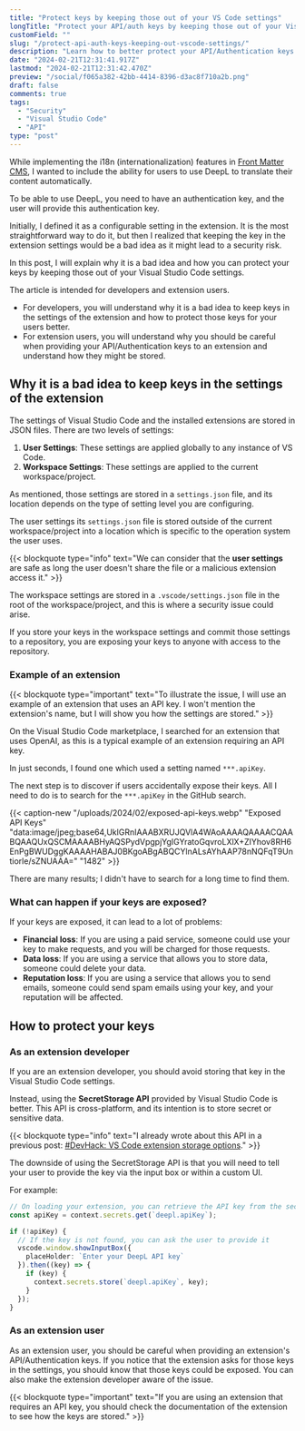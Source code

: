 ```yaml
---
title: "Protect keys by keeping those out of your VS Code settings"
longTitle: "Protect your API/auth keys by keeping those out of your Visual Studio Code settings"
customField: ""
slug: "/protect-api-auth-keys-keeping-out-vscode-settings/"
description: "Learn how to better protect your API/Authentication keys by keeping them out of your Visual Studio Code settings. This article helps developers and users."
date: "2024-02-21T12:31:41.917Z"
lastmod: "2024-02-21T12:31:42.470Z"
preview: "/social/f065a382-42bb-4414-8396-d3ac8f710a2b.png"
draft: false
comments: true
tags:
  - "Security"
  - "Visual Studio Code"
  - "API"
type: "post"
---
```


While implementing the i18n (internationalization) features in [Front Matter CMS](https://frontmatter.codes), I wanted to include the ability for users to use DeepL to translate their content automatically.

To be able to use DeepL, you need to have an authentication key, and the user will provide this authentication key.

Initially, I defined it as a configurable setting in the extension. It is the most straightforward way to do it, but then I realized that keeping the key in the extension settings would be a bad idea as it might lead to a security risk.

In this post, I will explain why it is a bad idea and how you can protect your keys by keeping those out of your Visual Studio Code settings.

The article is intended for developers and extension users.

- For developers, you will understand why it is a bad idea to keep keys in the settings of the extension and how to protect those keys for your users better.
- For extension users, you will understand why you should be careful when providing your API/Authentication keys to an extension and understand how they might be stored.

## Why it is a bad idea to keep keys in the settings of the extension

The settings of Visual Studio Code and the installed extensions are stored in JSON files. There are two levels of settings: 

1. **User Settings**: These settings are applied globally to any instance of VS Code.
1. **Workspace Settings**: These settings are applied to the current workspace/project.

As mentioned, those settings are stored in a `settings.json` file, and its location depends on the type of setting level you are configuring.

The user settings its `settings.json` file is stored outside of the current workspace/project into a location which is specific to the operation system the user uses.

{{< blockquote type="info" text="We can consider that the **user settings** are safe as long the user doesn't share the file or a malicious extension access it." >}}

The workspace settings are stored in a `.vscode/settings.json` file in the root of the workspace/project, and this is where a security issue could arise.

If you store your keys in the workspace settings and commit those settings to a repository, you are exposing your keys to anyone with access to the repository.

### Example of an extension

{{< blockquote type="important" text="To illustrate the issue, I will use an example of an extension that uses an API key. I won't mention the extension's name, but I will show you how the settings are stored." >}}

On the Visual Studio Code marketplace, I searched for an extension that uses OpenAI, as this is a typical example of an extension requiring an API key.

In just seconds, I found one which used a setting named `***.apiKey`.

The next step is to discover if users accidentally expose their keys. All I need to do is to search for the `***.apiKey` in the GitHub search.

{{< caption-new "/uploads/2024/02/exposed-api-keys.webp" "Exposed API Keys"  "data:image/jpeg;base64,UklGRnIAAABXRUJQVlA4WAoAAAAQAAAACQAABQAAQUxQSCMAAAABHyAQSPydVpgpjYgIGYratoGqvroLXlX+ZIYhov8RH6EnPgBWUDggKAAAAHABAJ0BKgoABgABQCYlnALsAYhAAP78nNQFqT9Untiorle/sZNUAAA=" "1482" >}}

There are many results; I didn't have to search for a long time to find them.

### What can happen if your keys are exposed?

If your keys are exposed, it can lead to a lot of problems:

- **Financial loss**: If you are using a paid service, someone could use your key to make requests, and you will be charged for those requests.
- **Data loss**: If you are using a service that allows you to store data, someone could delete your data.
- **Reputation loss**: If you are using a service that allows you to send emails, someone could send spam emails using your key, and your reputation will be affected.

## How to protect your keys

### As an extension developer

If you are an extension developer, you should avoid storing that key in the Visual Studio Code settings.

Instead, using the **SecretStorage API** provided by Visual Studio Code is better. This API is cross-platform, and its intention is to store secret or sensitive data.

{{< blockquote type="info" text="I already wrote about this API in a previous post: [#DevHack: VS Code extension storage options](https://www.eliostruyf.com/devhack-code-extension-storage-options/)." >}}

The downside of using the SecretStorage API is that you will need to tell your user to provide the key via the input box or within a custom UI.

For example:

```typescript {linenos=table,noclasses=false}
// On loading your extension, you can retrieve the API key from the secrets storage
const apiKey = context.secrets.get(`deepl.apiKey`);

if (!apiKey) {
  // If the key is not found, you can ask the user to provide it
  vscode.window.showInputBox({ 
    placeHolder: `Enter your DeepL API key` 
  }).then((key) => {
    if (key) {
      context.secrets.store(`deepl.apiKey`, key);
    }
  });
}
```

### As an extension user

As an extension user, you should be careful when providing an extension's API/Authentication keys. If you notice that the extension asks for those keys in the settings, you should know that those keys could be exposed. You can also make the extension developer aware of the issue.

{{< blockquote type="important" text="If you are using an extension that requires an API key, you should check the documentation of the extension to see how the keys are stored." >}}
